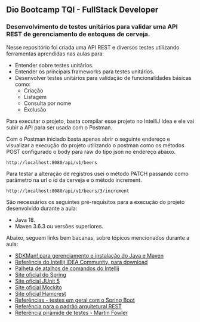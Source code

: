 <h2>Dio Bootcamp TQI - FullStack Developer</h2>
<h3>Desenvolvimento de testes unitários para validar uma API REST de gerenciamento de estoques de cerveja.</h3>

Nesse repositório foi criada uma API REST e diversos testes utilizando ferramentas aprendidas nas aulas para:
* Entender sobre testes unitários.
* Entender os principais frameworks para testes unitários.
* Desenvolver testes unitários para validação de funcionalidades básicas como:
  * Criação
  * Listagem
  * Consulta por nome
  * Exclusão

Para executar o projeto, basta compilar esse projeto no IntelliJ Idea e ele vai subir a API para ser usada com o Postman.

Com o Postman iniciado basta apenas abrir o seguinte endereço e visualizar a execução do projeto 
utilizando o postman
como os métodos POST configurado o body para raw do tipo json no endereço abaixo.

```
http://localhost:8080/api/v1/beers
```

Para testar a alteração de registros usei o método PATCH passando como parâmetro na url o id da cerveja e o método increment.

```
http://localhost:8080/api/v1/beers/3/increment
```

São necessários os seguintes pré-requisitos para a execução do projeto desenvolvido durante a aula:

* Java 18.
* Maven 3.6.3 ou versões superiores.

Abaixo, seguem links bem bacanas, sobre tópicos mencionados durante a aula:

* [SDKMan! para gerenciamento e instalação do Java e Maven](https://sdkman.io/)
* [Referência do Intellij IDEA Community, para download](https://www.jetbrains.com/idea/download)
* [Palheta de atalhos de comandos do Intellij](https://resources.jetbrains.com/storage/products/intellij-idea/docs/IntelliJIDEA_ReferenceCard.pdf)
* [Site oficial do Spring](https://spring.io/)
* [Site oficial JUnit 5](https://junit.org/junit5/docs/current/user-guide/)
* [Site oficial Mockito](https://site.mockito.org/)
* [Site oficial Hamcrest](http://hamcrest.org/JavaHamcrest/)
* [Referências - testes em geral com o Spring Boot](https://www.baeldung.com/spring-boot-testing)
* [Referência para o padrão arquitetural REST](https://restfulapi.net/)
* [Referência pirâmide de testes - Martin Fowler](https://martinfowler.com/articles/practical-test-pyramid.html#TheImportanceOftestAutomation)



